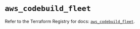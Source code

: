 # `aws_codebuild_fleet`

Refer to the Terraform Registry for docs: [`aws_codebuild_fleet`](https://registry.terraform.io/providers/hashicorp/aws/6.12.0/docs/resources/codebuild_fleet).
